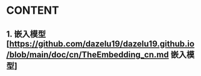 # CONTENT
## 1. 嵌入模型[https://github.com/dazelu19/dazelu19.github.io/blob/main/doc/cn/TheEmbedding_cn.md 嵌入模型]

